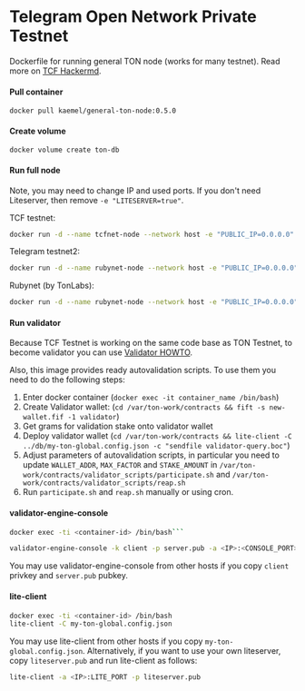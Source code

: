 # Telegram Open Network Private Testnet
Dockerfile for running general TON node (works for many testnet). Read more on [TCF Hackermd](https://hackmd.io/@tcf/ByJ0O7CDL).

#### Pull container
```docker pull kaemel/general-ton-node:0.5.0```
#### Create volume
```docker volume create ton-db```
#### Run full node
Note, you may need to change IP and used ports. If you don't need Liteserver, then remove `-e "LITESERVER=true"`.

TCF testnet:
```bash
docker run -d --name tcfnet-node --network host -e "PUBLIC_IP=0.0.0.0" -e "CONFIG=https://raw.githubusercontent.com/TON-Community-Foundation/general-ton-node/master/tcf-testnet.config.json"" -e "CONSOLE_PORT=46731" -e "LITESERVER=true" -e "LITE_PORT=46732" -it kaemel/general-ton-node:0.5.0
```

Telegram testnet2:
```bash
docker run -d --name rubynet-node --network host -e "PUBLIC_IP=0.0.0.0" -e "CONFIG=https://test.ton.org/ton-global.config.json" -e "CONSOLE_PORT=46731" -e "LITESERVER=true" -e "LITE_PORT=46732" -it kaemel/general-ton-node:0.5.0
```

Rubynet (by TonLabs):
```bash
docker run -d --name rubynet-node --network host -e "PUBLIC_IP=0.0.0.0" -e "CONFIG=https://raw.githubusercontent.com/tonlabs/net.ton.dev/master/configs/ton-global.config.json" -e "CONSOLE_PORT=46731" -e "LITESERVER=true" -e "LITE_PORT=46732" -it kaemel/general-ton-node:0.5.0
```
#### Run validator
Because TCF Testnet is working on the same code base as TON Testnet, to become validator you can use [Validator HOWTO](https://test.ton.org/Validator-HOWTO.txt).

Also, this image provides ready autovalidation scripts. To use them you need to do the following steps:
1. Enter docker container (`docker exec -it container_name /bin/bash`)
2. Create Validator wallet: (`cd /var/ton-work/contracts && fift -s new-wallet.fif -1 validator`)
3. Get grams for validation stake onto validator wallet
4. Deploy validator wallet (`cd /var/ton-work/contracts && lite-client -C ../db/my-ton-global.config.json -c "sendfile validator-query.boc"`)
5. Adjust parameters of autovalidation scripts, in particular you need to update `WALLET_ADDR`, `MAX_FACTOR` and `STAKE_AMOUNT` in `/var/ton-work/contracts/validator_scripts/participate.sh` and `/var/ton-work/contracts/validator_scripts/reap.sh`
6. Run `participate.sh` and `reap.sh` manually or using cron.

#### validator-engine-console
```bash
docker exec -ti <container-id> /bin/bash```

validator-engine-console -k client -p server.pub -a <IP>:<CONSOLE_PORT>
```
You may use validator-engine-console from other hosts if you copy `client` privkey and `server.pub` pubkey.
#### lite-client
```bash
docker exec -ti <container-id> /bin/bash
lite-client -C my-ton-global.config.json
```

You may use lite-client from other hosts if you copy `my-ton-global.config.json`. Alternatively, if you want to use your own liteserver, copy `liteserver.pub` and run lite-client as follows:

```bash
lite-client -a <IP>:LITE_PORT -p liteserver.pub
```
